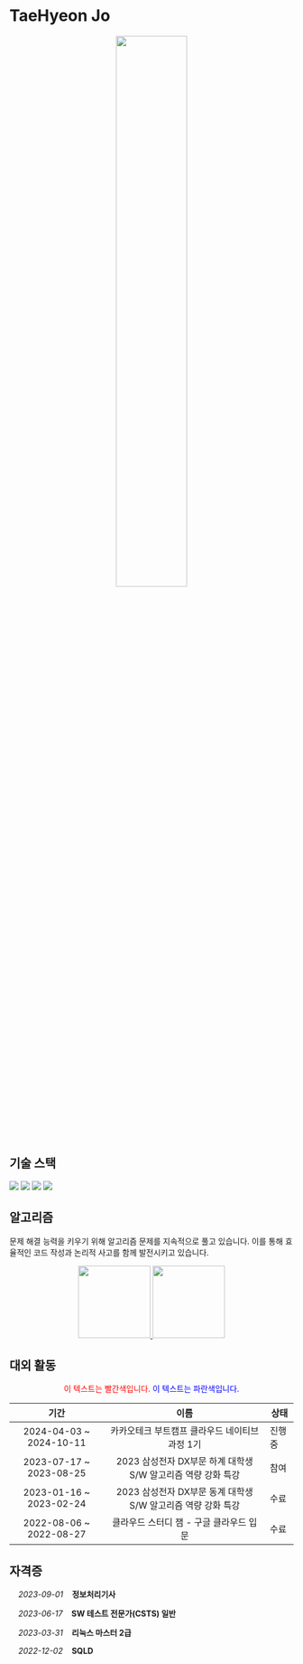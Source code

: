 # TaeHyeon Jo


<div align="center">
  <a href="https://github.com/anuraghazra/convoychat">
    <img height=50% align="center" src="https://github-readme-stats.vercel.app/api/top-langs/?username=49ehyeon42&layout=compact&show_icons=true&theme=dark#gh-dark-mode-only">
  </a>
</div>

## 기술 스택

<div>
  <img src="https://img.shields.io/badge/java-007396?style=for-the-badge&logo=OpenJDK&logoColor=white">
  <img src="https://img.shields.io/badge/springboot-6DB33F?style=for-the-badge&logo=springboot&logoColor=white">
  <img src="https://img.shields.io/badge/Spring Security-6DB33F?style=for-the-badge&logo=Spring Security&logoColor=white">
  <img src="https://img.shields.io/badge/Hibernate-59666C?style=for-the-badge&logo=Hibernate&logoColor=white">
</div>

## 알고리즘

문제 해결 능력을 키우기 위해 알고리즘 문제를 지속적으로 풀고 있습니다. 이를 통해 효율적인 코드 작성과 논리적 사고를 함께 발전시키고 있습니다.

<div align="center">
  <a href="https://github.com/anuraghazra/github-readme-stats">
    <img height=128 src="https://github-readme-stats.vercel.app/api/pin/?username=49ehyeon42&repo=algorithm-java&theme=dark#gh-dark-mode-only">
  </a>
  <a href="https://solved.ac/49ehyeon42">
    <img height=128 src="http://mazassumnida.wtf/api/v2/generate_badge?boj=49ehyeon42">
  </a>
</div>

## 대외 활동



<div align="center">

<span style="color:red">이 텍스트는 빨간색입니다.</span>
<span style="color:blue">이 텍스트는 파란색입니다.</span>

|           기간          |                             이름                             | 상태    |
|:-----------------------:|:------------------------------------------------------------:|---------|
| 2024-04-03 ~ 2024-10-11 |        카카오테크 부트캠프 클라우드 네이티브 과정 1기        | 진행 중 |
| 2023-07-17 ~ 2023-08-25 | 2023 삼성전자 DX부문 하계 대학생 S/W 알고리즘 역량 강화 특강 | 참여    |
| 2023-01-16 ~ 2023-02-24 | 2023 삼성전자 DX부문 동계 대학생 S/W 알고리즘 역량 강화 특강 | 수료    |
| 2022-08-06 ~ 2022-08-27 |            클라우드 스터디 잼 - 구글 클라우드 입문           | 수료    |
  
</div>

## 자격증

<div>
  <p>&nbsp;&nbsp;&nbsp;&nbsp;<i>2023-09-01</i>&nbsp;&nbsp;&nbsp;&nbsp;<b>정보처리기사</b></p>
  <p>&nbsp;&nbsp;&nbsp;&nbsp;<i>2023-06-17</i>&nbsp;&nbsp;&nbsp;&nbsp;<b>SW 테스트 전문가(CSTS) 일반</b></p>
  <p>&nbsp;&nbsp;&nbsp;&nbsp;<i>2023-03-31</i>&nbsp;&nbsp;&nbsp;&nbsp;<b>리눅스 마스터 2급</b></p>
  <p>&nbsp;&nbsp;&nbsp;&nbsp;<i>2022-12-02</i>&nbsp;&nbsp;&nbsp;&nbsp;<b>SQLD</b></p>
</div>
